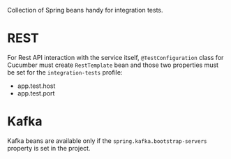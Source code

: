 Collection of Spring beans handy for integration tests.

# REST
For Rest API interaction with the service itself, `@TestConfiguration` class for Cucumber must create `RestTemplate` bean and those two properties must be set for the `integration-tests` profile:
- app.test.host
- app.test.port

# Kafka
Kafka beans are available only if the `spring.kafka.bootstrap-servers` property is set in the project.